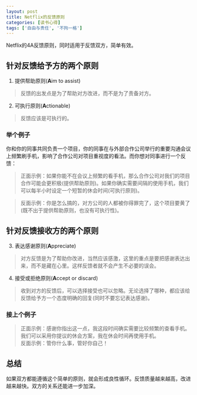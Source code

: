 ```yaml
---
layout: post
title: Netflix的反馈原则
categories: [读书心得]
tags: ['自由与责任', '不拘一格']
---
```


Netflix的4A反馈原则，同时适用于反馈双方，简单有效。
<!--more-->

## 针对反馈给予方的两个原则
1. 提供帮助原则(**A**im to assist)
> 反馈的出发点是为了帮助对方改进，而不是为了责备对方。

2. 可执行原则(**A**ctionable)
> 反馈应该是可执行的。

### 举个例子
你和你的同事共同负责一个项目，你的同事在与外部合作公司举行的重要沟通会议上频繁刷手机，影响了合作公司对项目重视度的看法。而你想对同事进行一个反馈：       
> 正面示例：如果你能不在会议上频繁的看手机，那么合作公司对我们的项目合作可能会更积极(提供帮助原则)。如果你确实需要间隔的使用手机，我们可以每半小时设定一个短暂的休会时间(可执行原则)。  

> 反面示例：你是怎么搞的，对方公司的人都被你得罪完了，这个项目要黄了(既不出于提供帮助原则，也没有可执行性)。

## 针对反馈接收方的两个原则
3. 表达感谢原则(**A**ppreciate)
> 对方反馈是为了帮助你改进，当然应该感激，这里的重点是要把感谢表达出来，而不是藏在心里。这样反馈者就不会产生不必要的误会。
4. 接受或拒绝原则(**A**ccept or discard)
> 收到对方的反馈后，可以选择接受也可以忽略。无论选择了哪种，都应该给反馈给予方一个态度明确的回复(同时不要忘记表达感谢)。

### 接上个例子
> 正面示例：感谢你指出这一点，我这段时间确实需要比较频繁的查看手机。我们可以采用你提议的休会方案，我在休会时间再使用手机。  
> 反面示例：管你什么事，管好你自己！

## 总结
如果双方都能遵循这个简单的原则，就会形成良性循环。反馈质量越来越高，改进越来越快。双方的关系还能进一步加深。